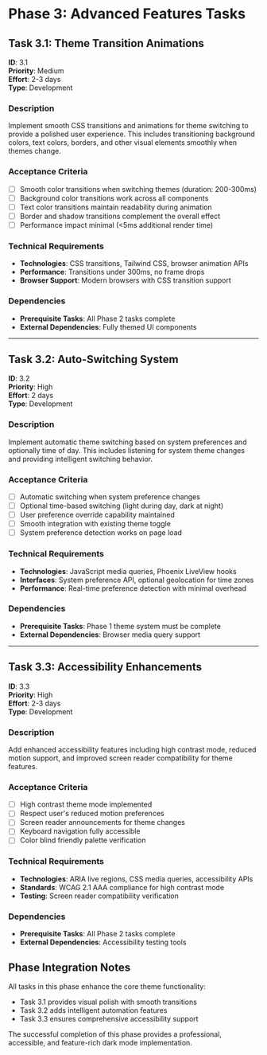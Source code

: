 # Phase 3: Advanced Features Tasks

## Task 3.1: Theme Transition Animations
**ID**: 3.1  
**Priority**: Medium  
**Effort**: 2-3 days  
**Type**: Development  

### Description
Implement smooth CSS transitions and animations for theme switching to provide a polished user experience. This includes transitioning background colors, text colors, borders, and other visual elements smoothly when themes change.

### Acceptance Criteria
- [ ] Smooth color transitions when switching themes (duration: 200-300ms)
- [ ] Background color transitions work across all components
- [ ] Text color transitions maintain readability during animation
- [ ] Border and shadow transitions complement the overall effect
- [ ] Performance impact minimal (<5ms additional render time)

### Technical Requirements
- **Technologies**: CSS transitions, Tailwind CSS, browser animation APIs
- **Performance**: Transitions under 300ms, no frame drops
- **Browser Support**: Modern browsers with CSS transition support

### Dependencies
- **Prerequisite Tasks**: All Phase 2 tasks complete
- **External Dependencies**: Fully themed UI components

---

## Task 3.2: Auto-Switching System
**ID**: 3.2  
**Priority**: High  
**Effort**: 2 days  
**Type**: Development  

### Description
Implement automatic theme switching based on system preferences and optionally time of day. This includes listening for system theme changes and providing intelligent switching behavior.

### Acceptance Criteria
- [ ] Automatic switching when system preference changes
- [ ] Optional time-based switching (light during day, dark at night)
- [ ] User preference override capability maintained
- [ ] Smooth integration with existing theme toggle
- [ ] System preference detection works on page load

### Technical Requirements
- **Technologies**: JavaScript media queries, Phoenix LiveView hooks
- **Interfaces**: System preference API, optional geolocation for time zones
- **Performance**: Real-time preference detection with minimal overhead

### Dependencies
- **Prerequisite Tasks**: Phase 1 theme system must be complete
- **External Dependencies**: Browser media query support

---

## Task 3.3: Accessibility Enhancements
**ID**: 3.3  
**Priority**: High  
**Effort**: 2-3 days  
**Type**: Development  

### Description
Add enhanced accessibility features including high contrast mode, reduced motion support, and improved screen reader compatibility for theme features.

### Acceptance Criteria
- [ ] High contrast theme mode implemented
- [ ] Respect user's reduced motion preferences
- [ ] Screen reader announcements for theme changes
- [ ] Keyboard navigation fully accessible
- [ ] Color blind friendly palette verification

### Technical Requirements
- **Technologies**: ARIA live regions, CSS media queries, accessibility APIs
- **Standards**: WCAG 2.1 AAA compliance for high contrast mode
- **Testing**: Screen reader compatibility verification

### Dependencies
- **Prerequisite Tasks**: All Phase 2 tasks complete  
- **External Dependencies**: Accessibility testing tools

## Phase Integration Notes
All tasks in this phase enhance the core theme functionality:
- Task 3.1 provides visual polish with smooth transitions
- Task 3.2 adds intelligent automation features
- Task 3.3 ensures comprehensive accessibility support

The successful completion of this phase provides a professional, accessible, and feature-rich dark mode implementation.